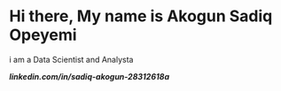 # Hi there, My name is Akogun Sadiq Opeyemi 
i am a Data Scientist and Analysta 

***linkedin.com/in/sadiq-akogun-28312618a***
